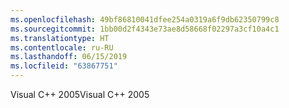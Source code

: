 ```yaml
---
ms.openlocfilehash: 49bf86810041dfee254a0319a6f9db62350799c8
ms.sourcegitcommit: 1bb00d2f4343e73ae8d58668f02297a3cf10a4c1
ms.translationtype: HT
ms.contentlocale: ru-RU
ms.lasthandoff: 06/15/2019
ms.locfileid: "63867751"
---
```

<span data-ttu-id="b5bb3-101">Visual C++ 2005</span><span class="sxs-lookup"><span data-stu-id="b5bb3-101">Visual C++ 2005</span></span>